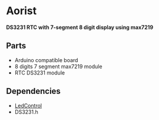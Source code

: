 # Aorist
**DS3231 RTC with 7-segment 8 digit display using max7219**

## Parts
- Arduino compatible board
- 8 digits 7 segment max7219 module
- RTC DS3231 module

## Dependencies
- [LedControl](https://github.com/wayoda/LedControl)
- DS3231.h